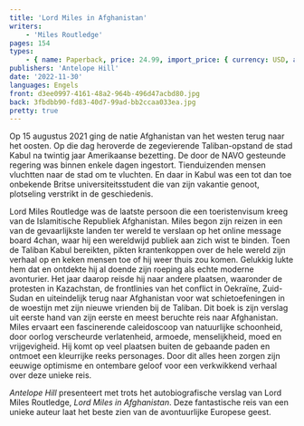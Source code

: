 ```yaml
---
title: 'Lord Miles in Afghanistan'
writers:
    - 'Miles Routledge'
pages: 154
types:
    - { name: Paperback, price: 24.99, import_price: { currency: USD, amount: 15.91 }, isbn: 978-1-956887-53-2, size: { height: '216', width: '140', depth: '8' } }
publishers: 'Antelope Hill'
date: '2022-11-30'
languages: Engels
front: d3ee0997-4161-48a2-964b-496d47acbd80.jpg
back: 3fbdbb90-fd83-40d7-99ad-bb2ccaa033ea.jpg
pretty: true
---
```


Op 15 augustus 2021 ging de natie Afghanistan van het westen terug naar het oosten. Op die dag heroverde de zegevierende Taliban-opstand de stad Kabul na twintig jaar Amerikaanse bezetting. De door de NAVO gesteunde regering was binnen enkele dagen ingestort. Tienduizenden mensen vluchtten naar de stad om te vluchten. En daar in Kabul was een tot dan toe onbekende Britse universiteitsstudent die van zijn vakantie genoot, plotseling verstrikt in de geschiedenis. 
 
Lord Miles Routledge was de laatste persoon die een toeristenvisum kreeg van de Islamitische Republiek Afghanistan. Miles begon zijn reizen in een van de gevaarlijkste landen ter wereld te verslaan op het online message board 4chan, waar hij een wereldwijd publiek aan zich wist te binden. Toen de Taliban Kabul bereikten, pikten krantenkoppen over de hele wereld zijn verhaal op en keken mensen toe of hij weer thuis zou komen. Gelukkig lukte hem dat en ontdekte hij al doende zijn roeping als echte moderne avonturier. Het jaar daarop reisde hij naar andere plaatsen, waaronder de protesten in Kazachstan, de frontlinies van het conflict in Oekraïne, Zuid-Sudan en uiteindelijk terug naar Afghanistan voor wat schietoefeningen in de woestijn met zijn nieuwe vrienden bij de Taliban. Dit boek is zijn verslag uit eerste hand van zijn eerste en meest beruchte reis naar Afghanistan. Miles ervaart een fascinerende caleidoscoop van natuurlijke schoonheid, door oorlog verscheurde verlatenheid, armoede, menselijkheid, moed en vrijgevigheid. Hij komt op veel plaatsen buiten de gebaande paden en ontmoet een kleurrijke reeks personages. Door dit alles heen zorgen zijn eeuwige optimisme en ontembare geloof voor een verkwikkend verhaal over deze unieke reis. 
 
*Antelope Hill* presenteert met trots het autobiografische verslag van Lord Miles Routledge, *Lord Miles in Afghanistan*. Deze fantastische reis van een unieke auteur laat het beste zien van de avontuurlijke Europese geest.

